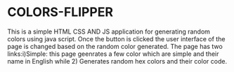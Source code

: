 # COLORS-FLIPPER
This is a simple HTML CSS AND JS application for generating random colors using java script. 
Once the button is clicked the user interface of the page is changed based on the random color generated.
The page has two links:i)Simple: this page geenrates a few color which are simple and their name in English while 2) Generates random hex colors and their color code.
